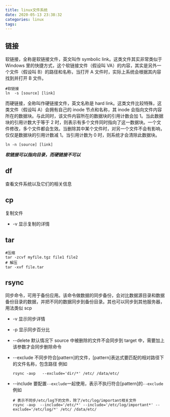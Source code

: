 ```yaml
---
title: linux文件系统
date: 2020-05-13 23:38:32
categories: linux
tags:
---
```


## 链接

软链接，全称是软链接文件，英文叫作 symbolic link。这类文件其实非常类似于 Windows 里的快捷方式，这个软链接文件（假设叫 VA）的内容，其实是另外一个文件（假设叫 B）的路径和名称，当打开 A 文件时，实际上系统会根据其内容找到并打开 B 文件。

```shell
#软链接
ln  -s [source] [link]
```

而硬链接，全称叫作硬链接文件，英文名称是 hard link。这类文件比较特殊，这类文件（假设叫 A）会拥有自己的 inode 节点和名称，其 inode 会指向文件内容所在的数据块。与此同时，该文件内容所在的数据块的引用计数会加 1。当此数据块的引用计数大于等于 2 时，则表示有多个文件同时指向了这一数据块。一个文件修改，多个文件都会生效。当删除其中某个文件时，对另一个文件不会有影响，仅仅是数据块的引用计数减 1。当引用计数为 0 时，则系统才会清除此数据块。

```shell
ln -n [source] [link]
```

**_软链接可以指向目录，而硬链接不可以_**

## df

查看文件系统以及它们的相关信息

## cp

复制文件

- -v 显示复制的详情

## tar

```shell
#压缩
tar -zcvf myfile.tgz file1 file2
# 解压
tar -xvf file.tar
```

## rsync

同步命令，可用于备份应用。该命令做数据的同步备份，会对比数据源目录和数据备份目录的数据，并把不同的数据同步到备份目录。其也可以同步到其他服务器，用法类似 scp

- -v 显示同步详情
- -p 显示同步百分比
- --delete 默认情况下 source 中被删除的文件不会同步到 target 中，需要加上该参数才会同步删除命令
- --exclude 不同步符合[pattern]的文件，[pattern]表达式要匹配的相对路径下的文件名称，包含路径
  例如

  ```shell
  rsync -avp   --exclude='dir/*' /etc/ /data/etc/
  ```

- --include 要配置`--exclude`一起使用，表示不执行符合[pattern]的`--exclude`
  例如

  ```shell
  # 表示不同步/etc/log下的文件，除了/etc/log/important相关文件
  rsync -avp  --include='/etc/*' --include='/etc/log/important*' --exclude='/etc/log/*' /etc/ /data/etc/
  ```
